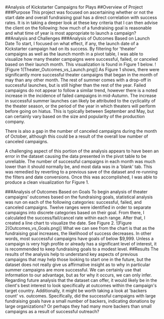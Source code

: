 #Analysis of Kickstarter Campaigns for Plays
##Overview of Project
###Purpose
This project was focused on ascertaining whether or not the start date and overall fundraising goal has a direct correlation with success rates. It is in taking a deeper look at these key criteria that I can then advise the client on the following: how much of a fundraising goal is reasonable and what time of year is most appropriate to launch a campaign?
##Analysis and Challenges
###Analysis of Outcomes Based on Launch Date
To start, I focused on what effect, if any, the launch date of a Kickstarter campaign had on its success. By filtering for 'theater' campaigns as well as the launch month in a pivot table, I was able to visualize how many theater campaigns were successful, failed, or canceled based on their launch month. This visualization is found in Figure 1 below.
![Figure 1(Theater_Outcomes_vs_Launch.png)]
As Figure 1 shows, there were significantly more successful theater campaigns that began in the month of may than any other month. The rest of summer comes with a drop-off in successful launches, but is still higher than the rest of the year. Failed campaigns do not appear to follow a similar trend, however there is a noted increase in the incidence of failed campaigns in mid-Autumn. The increase in successful summer launches can likely be attributed to the cyclicality of the theater season, or the period of the year in which theaters will perform before going on hiatus. This is typically between September and May, but can certainly vary based on the size and popularity of the production company. 

There is also a gap in the number of canceled campaigns during the month of October, although this could be a result of the overall low number of canceled campaigns. 

A challenging aspect of this portion of the analysis appears to have been an error in the dataset causing the data presented in the pivot table to be unreliable. The number of successful campaigns in each month was much lower than it should normally be, and most data was in a 'blank' tab. This was remedied by reverting to a previous save of the dataset and re-running the filters and date conversions. Once this was accomplished, I was able to produce a clean visualization for Figure 1.

###Analysis of Outcomes Based on Goals
To begin analysis of theater campaigns' outcomes based on the fundraising goals, statistical analysis was run on each of the following categories: successful, failed, and canceled campaigns. Twelve ranges were identified in order to separate campaigns into discrete categories based on their goal. From there, I calculated the success/fail/cancel rate within each range. After that, I created a line chart to visualize the date. See Figure 2. 
![Figure 2(Outcomes_vs_Goals.png)]
What we can see from the chart is that as the fundraising goal increases, the likelihood of success decreases. In other words, most successful campaigns have goals of below $9,999. Unless a campaign is very high profile or already has a significant level of interest, it is recommended to keep fundraising goals to a modest level. 
##Results
The results of the analysis help to understand key aspects of previous campaigns that may help those looking to start one in the future, but the dataset does not really give us affirmative insight as to why in particular summer campaigns are more successful. We can certainly use that information to our advantage, but as for why it occurs, we can only infer. Regarding future analysis that the dataset can offer, it would likely be in the client's best interest to look specifically at outcomes within the campaign's target country. Additionally, it might be worth taking a look at 'backers count' vs. outcomes. Specifically, did the successful campaigns with large fundraising goals have a small number of backers, indicating donations by large organizations? Or perhaps they had many more backers than small campaigns as a result of successful outreach? 
